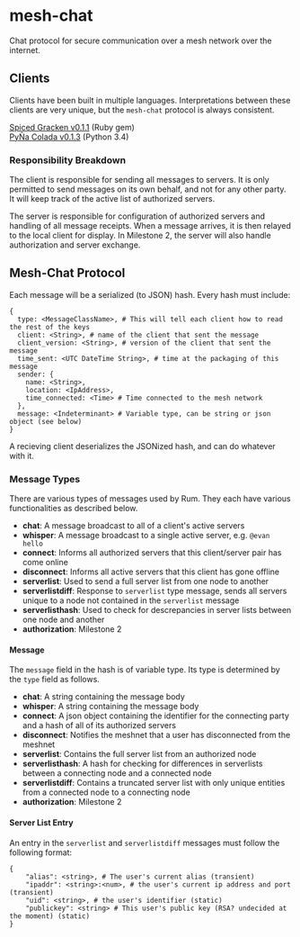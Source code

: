 # mesh-chat
Chat protocol for secure communication over a mesh network over the internet.


## Clients
Clients have been built in multiple languages. Interpretations between these clients are very unique, but the `mesh-chat` protocol is always consistent.

[Spiced Gracken v0.1.1](https://github.com/NullVoxPopuli/spiced_gracken) (Ruby gem)  
[PyÑa Colada v0.1.3](https://github.com/etkirsch/pyna-colada) (Python 3.4)

### Responsibility Breakdown
The client is responsible for sending all messages to servers. It is only permitted to send messages on its own behalf, and not for any other party. It will keep track of the active list of authorized servers.

The server is responsible for configuration of authorized servers and handling of all message receipts. When a message arrives, it is then relayed to the local client for display. In Milestone 2, the server will also handle authorization and server exchange.


## Mesh-Chat Protocol
Each message will be a serialized (to JSON) hash.
Every hash must include:

    {
      type: <MessageClassName>, # This will tell each client how to read the rest of the keys
      client: <String>, # name of the client that sent the message
      client_version: <String>, # version of the client that sent the message
      time_sent: <UTC DateTime String>, # time at the packaging of this message
      sender: {
        name: <String>,
        location: <IpAddress>,
        time_connected: <Time> # Time connected to the mesh network
      },
      message: <Indeterminant> # Variable type, can be string or json object (see below)
    }

A recieving client deserializes the JSONized hash, and can do whatever with it.

### Message Types
There are various types of messages used by Rum. They each have various functionalities as described below.

* **chat**: A message broadcast to all of a client's active servers
* **whisper**: A message broadcast to a single active server, e.g. `@evan hello`
* **connect**: Informs all authorized servers that this client/server pair has come online
* **disconnect**: Informs all active servers that this client has gone offline
* **serverlist**: Used to send a full server list from one node to another
* **serverlistdiff**: Response to `serverlist` type message, sends all servers unique to a node not contained in the `serverlist` message
* **serverlisthash**: Used to check for descrepancies in server lists between one node and another
* **authorization**: Milestone 2

#### Message
The `message` field in the hash is of variable type. Its type is determined by the `type` field as follows.

 * **chat**: A string containing the message body
 * **whisper**: A string containing the message body
 * **connect**: A json object containing the identifier for the connecting party and a hash of all of its authorized servers
 * **disconnect**: Notifies the meshnet that a user has disconnected from the meshnet
 * **serverlist**: Contains the full server list from an authorized node
 * **serverlisthash**: A hash for checking for differences in serverlists between a connecting node and a connected node
 * **serverlistdiff**: Contains a truncated server list with only unique entities from a connected node to a connecting node
 * **authorization**: Milestone 2

#### Server List Entry
An entry in the `serverlist` and `serverlistdiff` messages must follow the following format:

```
{
    "alias": <string>, # The user's current alias (transient)
    "ipaddr": <string>:<num>, # the user's current ip address and port (transient)
    "uid": <string>, # the user's identifier (static)
    "publickey": <string> # This user's public key (RSA? undecided at the moment) (static)
}
```
